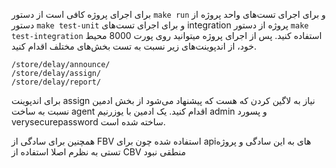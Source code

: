 برای اجرای پروژه کافی است از دستور 
```make run```
و برای اجرای تست‌های واحد پروژه از دستور 
```make test-unit```
و برای اجرای تست‌های integration پروژه از دستور 
```make test-integration```
استفاده کنید.
پس از اجرای پروژه میتوانید روی پورت 8000 محیط خود، از اندپوینت‌های زیر نسبت به تست بخش‌های مختلف اقدام کنید.
```
/store/delay/announce/
/store/delay/assign/
/store/delay/report/
```

برای اندپوینت assign نیاز به لاگین کردن که هست که پیشنهاد می‌شود از بخش ادمین نسبت به ساخت agent اقدام کنید.
یک ادمین با یوزرنیم admin و پسورد verysecurepassword ساخته شده است.

همچنین برای سادگی از FBV استفاده شده چون برای apiهای به این سادگی و پروژه تستی به نظرم اصلا استفاده از CBV منطقی نبود